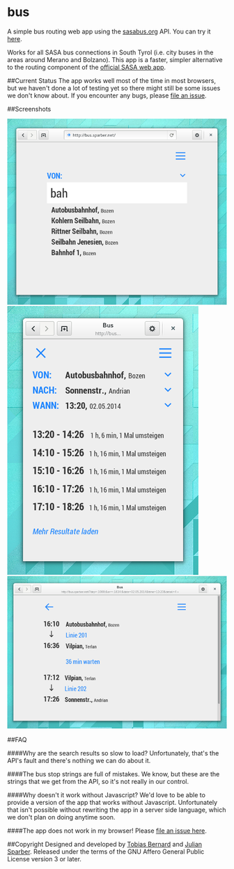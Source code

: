 bus
===

A simple bus routing web app using the [sasabus.org](http://sasabus.org) API. You can try it [here](http://bus.sparber.net).

Works for all SASA bus connections in South Tyrol (i.e. city buses in the areas around Merano and Bolzano). This app is a faster, simpler alternative to the routing component of the [official SASA web app](http://html5.sasabus.org).

##Current Status
The app works well most of the time in most browsers, but we haven't done a lot of testing yet so there might still be some issues we don't know about. If you encounter any bugs, please [file an issue](https://github.com/realnumbers/bus/issues).

##Screenshots

![Search](docs/search.png)
![Search results](docs/results.png)
![Search results](docs/details.png)

##FAQ

####Why are the search results so slow to load?
Unfortunately, that's the API's fault and there's nothing we can do about it.

####The bus stop strings are full of mistakes.
We know, but these are the strings that we get from the API, so it's not really in our control.

####Why doesn't it work without Javascript?
We'd love to be able to provide a version of the app that works without Javascript. Unfortunately that isn't possible without rewriting the app in a server side language, which we don't plan on doing anytime soon.

####The app does not work in my browser!
Please [file an issue here](https://github.com/realnumbers/bus/issues).

##Copyright
Designed and developed by [Tobias Bernard](http://tobiasbernard.com) and [Julian Sparber](http://julian.sparber.net). Released under the terms of the GNU Affero General Public License version 3 or later.
